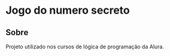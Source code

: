 <h1>Jogo do numero secreto</h1>

<h2> Sobre</h2>

<p>Projeto utilizado nos cursos de lógica de programação da Alura.</p>
